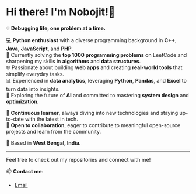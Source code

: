 # Hi there! I'm Nobojit!👋

💡 **Debugging life, one problem at a time.**

💻 **Python enthusiast** with a diverse programming background in **C++**, **Java**, **JavaScript**, and **PHP**.  
🧩 Currently solving the **top 1000 programming problems** on LeetCode and sharpening my skills in **algorithms** and **data structures**.  
🌐 Passionate about building **web apps** and creating **real-world tools** that simplify everyday tasks.  
📊 Experienced in **data analytics**, leveraging **Python**, **Pandas**, and **Excel** to turn data into insights.  
🚀 Exploring the future of **AI** and committed to mastering **system design** and **optimization**.

🌱 **Continuous learner**, always diving into new technologies and staying up-to-date with the latest in tech.  
🤝 **Open to collaboration**, eager to contribute to meaningful open-source projects and learn from the community.

📍 Based in **West Bengal, India**.

---

Feel free to check out my repositories and connect with me!

📫 **Contact me**:  
- [Email](mailto:contact@nobojithalder.com)
